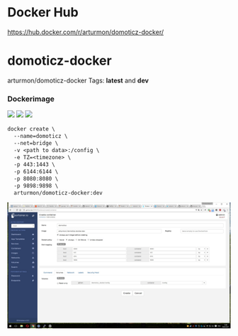 # Docker Hub

https://hub.docker.com/r/arturmon/domoticz-docker/

# domoticz-docker

arturmon/domoticz-docker Tags: **latest** and **dev** 

### Dockerimage
[![](https://images.microbadger.com/badges/image/arturmon/domoticz-docker:dev.svg)](https://microbadger.com/images/arturmon/domoticz-docker:dev "Get your own image badge on microbadger.com")
[![](https://images.microbadger.com/badges/version/arturmon/domoticz-docker:dev.svg)](https://microbadger.com/images/arturmon/domoticz-docker:dev "Get your own version badge on microbadger.com")
[![](https://images.microbadger.com/badges/license/arturmon/domoticz-docker:dev.svg)](https://microbadger.com/images/arturmon/domoticz-docker:dev "Get your own license badge on microbadger.com")


```
docker create \
  --name=domoticz \
  --net=bridge \
  -v <path to data>:/config \
  -e TZ=<timezone> \
  -p 443:1443 \
  -p 6144:6144 \
  -p 8080:8080 \
  -p 9898:9898 \
  arturmon/domoticz-docker:dev
  ```
![Иллюстрация к проекту](https://github.com/arturmon/domoticz-docker/blob/master/Безымянный.jpg)
